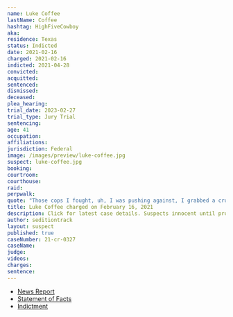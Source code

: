 ```yaml
---
name: Luke Coffee
lastName: Coffee
hashtag: HighFiveCowboy
aka:
residence: Texas
status: Indicted
date: 2021-02-16
charged: 2021-02-16
indicted: 2021-04-28
convicted:
acquitted:
sentenced:
dismissed:
deceased:
plea_hearing:
trial_date: 2023-02-27
trial_type: Jury Trial
sentencing:
age: 41
occupation:
affiliations:
jurisdiction: Federal
image: /images/preview/luke-coffee.jpg
suspect: luke-coffee.jpg
booking:
courtroom:
courthouse:
raid:
perpwalk:
quote: "Those cops I fought, uh, I was pushing against, I grabbed a crutch. And I went in and pushed against the line. I pushed all against the line and was, like, trying to drive them back, and God gave me some supernatural energy, and they sprayed in my eyes"
title: Luke Coffee charged on February 16, 2021
description: Click for latest case details. Suspects innocent until proven guilty.
author: seditiontrack
layout: suspect
published: true
caseNumber: 21-cr-0327
caseName:
judge:
videos:
charges:
sentence:
---
```

- [News Report](https://www.thedailybeast.com/luke-coffee-fledgling-actor-from-texas-bashed-a-cop-during-capitol-riot-prosecutors-allege)
- [Statement of Facts](https://www.justice.gov/usao-dc/case-multi-defendant/file/1378546/download)
- [Indictment](https://www.justice.gov/usao-dc/case-multi-defendant/file/1404986/download)
